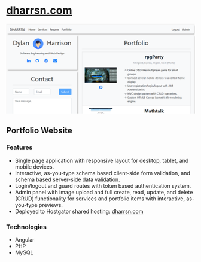 # [dharrsn.com](https://www.dharrsn.com)

![alt text](screenshots/dharrsn1.png "rpgParty")

## Portfolio Website

### Features
- Single page application with responsive layout for desktop, tablet, and mobile devices.
- Interactive, as-you-type schema based client-side form validation, and schema based server-side data validation.
- Login/logout and guard routes with token based authentication system.
- Admin panel with image upload and full create, read, update, and delete (CRUD) functionality for services and portfolio items with interactive, as-you-type previews.
- Deployed to Hostgator shared hosting: [dharrsn.com](https://www.dharrsn.com)

### Technologies
- Angular
- PHP
- MySQL

